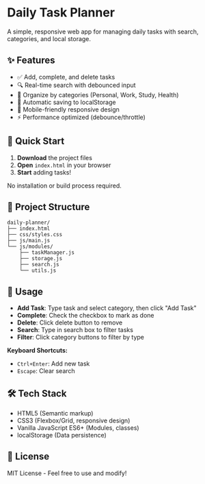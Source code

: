 
# Daily Task Planner

A simple, responsive web app for managing daily tasks with search, categories, and local storage.

## ✨ Features

- ✅ Add, complete, and delete tasks
- 🔍 Real-time search with debounced input
- 📂 Organize by categories (Personal, Work, Study, Health)
- 💾 Automatic saving to localStorage
- 📱 Mobile-friendly responsive design
- ⚡ Performance optimized (debounce/throttle)

## 🚀 Quick Start

1. **Download** the project files
2. **Open** `index.html` in your browser
3. **Start** adding tasks!

No installation or build process required.

## 📁 Project Structure

```
daily-planner/
├── index.html
├── css/styles.css
├── js/main.js
└── js/modules/
    ├── taskManager.js
    ├── storage.js
    ├── search.js
    └── utils.js
```

## 🎯 Usage

- **Add Task**: Type task and select category, then click "Add Task"
- **Complete**: Check the checkbox to mark as done
- **Delete**: Click delete button to remove
- **Search**: Type in search box to filter tasks
- **Filter**: Click category buttons to filter by type

**Keyboard Shortcuts:**
- `Ctrl+Enter`: Add new task
- `Escape`: Clear search
 

## 🛠️ Tech Stack

- HTML5 (Semantic markup)
- CSS3 (Flexbox/Grid, responsive design)
- Vanilla JavaScript ES6+ (Modules, classes)
- localStorage (Data persistence)

## 📄 License

MIT License - Feel free to use and modify!
